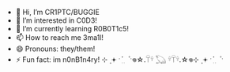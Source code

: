 - 👋 Hi, I’m CR1PTC/BUGGIE
- 👀 I’m interested in C0D3!
- 🌱 I’m currently learning R0B0T1c5!
- 📫 How to reach me 3ma1l!
- 😄 Pronouns: they/them!
- ⚡ Fun fact: im n0nB1n4ry!
⊹ ۪ 𖥔 ˑ ִ ֗ ִ ۫ ˑ𖦹‏‏☆.𓋼𓍊 𓆏 𓍊𓋼𓍊.☆‏𖦹‏‏⊹ ۪ 𖥔 ˑ ִ ֗ ִ ۫ ˑ
